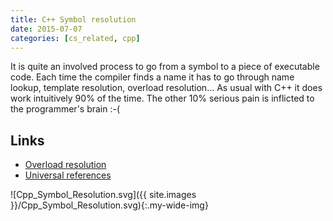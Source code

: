 ```yaml
---
title: C++ Symbol resolution
date: 2015-07-07
categories: [cs_related, cpp]
---
```


It is quite an involved process to go from a symbol to a piece of executable code. 
Each time the compiler finds a name it has to go through name lookup, template resolution, overload resolution...
As usual with C++ it does work intuitively 90% of the time. The other 10% serious pain is inflicted to the programmer's brain :-(

## Links
* [Overload resolution](http://accu.org/index.php/journals/268)
* [Universal references](https://isocpp.org/blog/2012/11/universal-references-in-c11-scott-meyers)

![Cpp_Symbol_Resolution.svg]({{ site.images }}/Cpp_Symbol_Resolution.svg){:.my-wide-img}
